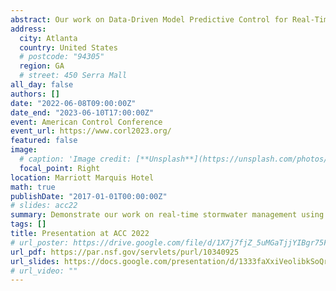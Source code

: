 ```yaml
---
abstract: Our work on Data-Driven Model Predictive Control for Real-Time Stormwater Management has been presented at ACC 2022. The American Control Conference (ACC) is the annual conference of the American Automatic Control Council (AACC), the U.S. national member organization of the International Currently, nine professional societies, listed on each page of this site, are members of the AACC – the American Institute of Aeronautics and Astronautics (AIAA), American Institute of Chemical Engineers (AIChE), American Society of Civil Engineers (ASCE), American Society of Mechanical Engineers (ASME), Institute of Electrical and Electronics Engineers (IEEE), the International Society for Automation (ISA), the Society for Modeling & Simulation International (SCS), the Society for Industrial and Applied Mathematics (SIAM), and Applied Probability Society as a subdivision of the Institute for Operations Research and the Management Sciences (INFORMS APS). AACC is a federation of these professional societies.
address:
  city: Atlanta
  country: United States
  # postcode: "94305"
  region: GA
  # street: 450 Serra Mall
all_day: false
authors: []
date: "2022-06-08T09:00:00Z"
date_end: "2023-06-10T17:00:00Z"
event: American Control Conference
event_url: https://www.corl2023.org/
featured: false
image:
  # caption: 'Image credit: [**Unsplash**](https://unsplash.com/photos/bzdhc5b3Bxs)'
  focal_point: Right
location: Marriott Marquis Hotel
math: true
publishDate: "2017-01-01T00:00:00Z"
# slides: acc22
summary: Demonstrate our work on real-time stormwater management using model predictive control at American Control Conference.
tags: []
title: Presentation at ACC 2022
# url_poster: https://drive.google.com/file/d/1X7j7fjZ_5uMGaTjjYIBgr75FSJEmYaB0/view?usp=sharing
url_pdf: https://par.nsf.gov/servlets/purl/10340925
url_slides: https://docs.google.com/presentation/d/1333faXxiVeolibkSoQrCgxq_UoA-j0dp/edit?usp=sharing&ouid=102446797087350617558&rtpof=true&sd=true
# url_video: ""
---
```


<!-- {{% callout note %}}
Click on the **Slides** button above to view the built-in slides feature.
{{% /callout %}}

Slides can be added in a few ways:

- **Create** slides using Wowchmey's [*Slides*](https://wowchemy.com/docs/managing-content/#create-slides) feature and link using `slides` parameter in the front matter of the talk file
- **Upload** an existing slide deck to `static/` and link using `url_slides` parameter in the front matter of the talk file
- **Embed** your slides (e.g. Google Slides) or presentation video on this page using [shortcodes](https://wowchemy.com/docs/writing-markdown-latex/).

Further talk details can easily be added to this page using *Markdown* and $\rm \LaTeX$ math code. -->
